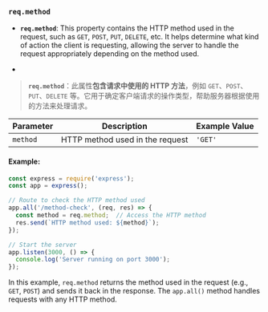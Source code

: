 ### `req.method`

- **`req.method`**: This property contains the HTTP method used in the request, such as `GET`, `POST`, `PUT`, `DELETE`, etc. It helps determine what kind of action the client is requesting, allowing the server to handle the request appropriately depending on the method used.

- <audio src="..\..\mp3\__`req.method`_.mp3"></audio>

> **`req.method`**：此属性**包含请求中使用的 HTTP 方法**，例如 `GET`、`POST`、`PUT`、`DELETE` 等。它用于确定客户端请求的操作类型，帮助服务器根据使用的方法来处理请求。
>
> <audio src="..\..\mp3\`req.method`：此属.mp3"></audio>

| Parameter | Description                     | Example Value |
| --------- | ------------------------------- | ------------- |
| `method`  | HTTP method used in the request | `'GET'`       |

#### Example:

<audio src="..\..\mp3\在这段代码中，`req.met.mp3"></audio>

```js
const express = require('express');
const app = express();

// Route to check the HTTP method used
app.all('/method-check', (req, res) => {
  const method = req.method;  // Access the HTTP method
  res.send(`HTTP method used: ${method}`);
});

// Start the server
app.listen(3000, () => {
  console.log('Server running on port 3000');
});
```

In this example, `req.method` returns the method used in the request (e.g., `GET`, `POST`) and sends it back in the response. The `app.all()` method handles requests with any HTTP method.